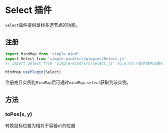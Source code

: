# Select 插件 

`Select`插件提供鼠标多选节点的功能。

## 注册

```js
import MindMap from 'simple-mind'
import Select from 'simple-mind/src/plugins/Select.js'
// import Select from 'simple-mind/src/Select.js' v0.6.0以下版本使用该路径

MindMap.usePlugin(Select)
```

注册完且实例化`MindMap`后可通过`mindMap.select`获取到该实例。

## 方法

### toPos(x, y)

转换鼠标位置为相对于容器`el`的位置